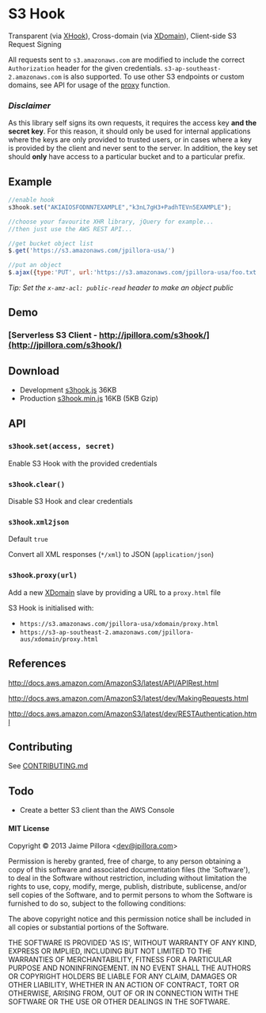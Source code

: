 # S3 Hook

Transparent (via [XHook](https://github.com/jpillora/xhook)), Cross-domain (via [XDomain](https://github.com/jpillora/xdomain)), Client-side S3 Request Signing

All requests sent to `s3.amazonaws.com` are modified to include the correct `Authorization` header for the given credentials. `s3-ap-southeast-2.amazonaws.com` is also supported. To use other S3 endpoints or custom domains, see API for usage of the [proxy](#s3hookproxyurl) function.

### *Disclaimer*

As this library self signs its own requests, it requires the access key
**and the secret key**. For this reason, it should only be used for internal
applications where the keys are only provided to trusted users, or in cases
where a key is provided by the client and never sent to the server. In addition,
the key set should **only** have access to a particular
bucket and to a particular prefix.

## Example

``` js
//enable hook
s3hook.set("AKIAIOSFODNN7EXAMPLE","k3nL7gH3+PadhTEVn5EXAMPLE");

//choose your favourite XHR library, jQuery for example...
//then just use the AWS REST API...

//get bucket object list
$.get('https://s3.amazonaws.com/jpillora-usa/')

//put an object
$.ajax({type:'PUT', url:'https://s3.amazonaws.com/jpillora-usa/foo.txt', data:'hello world!' });
```

*Tip: Set the `x-amz-acl: public-read` header to make an object public*

## Demo

### [Serverless S3 Client - http://jpillora.com/s3hook/](http://jpillora.com/s3hook/)

## Download

* Development [s3hook.js](http://jpillora.com/s3hook/dist/0.2/s3hook.js) 36KB
* Production [s3hook.min.js](http://jpillora.com/s3hook/dist/0.2/s3hook.js) 16KB (5KB Gzip)

## API

### `s3hook`.`set(access, secret)`

Enable S3 Hook with the provided credentials

### `s3hook`.`clear()`

Disable S3 Hook and clear credentials

### `s3hook`.`xml2json`

Default `true`

Convert all XML responses (`*/xml`) to JSON (`application/json`)

### `s3hook`.`proxy(url)`

Add a new [XDomain](https://github.com/jpillora/xdomain) slave by providing a URL to a `proxy.html` file

S3 Hook is initialised with:

* `https://s3.amazonaws.com/jpillora-usa/xdomain/proxy.html`
* `https://s3-ap-southeast-2.amazonaws.com/jpillora-aus/xdomain/proxy.html`

## References

http://docs.aws.amazon.com/AmazonS3/latest/API/APIRest.html

http://docs.aws.amazon.com/AmazonS3/latest/dev/MakingRequests.html

http://docs.aws.amazon.com/AmazonS3/latest/dev/RESTAuthentication.html

## Contributing

See [CONTRIBUTING.md](CONTRIBUTING.md)

## Todo

* Create a better S3 client than the AWS Console

#### MIT License

Copyright © 2013 Jaime Pillora &lt;dev@jpillora.com&gt;

Permission is hereby granted, free of charge, to any person obtaining
a copy of this software and associated documentation files (the
'Software'), to deal in the Software without restriction, including
without limitation the rights to use, copy, modify, merge, publish,
distribute, sublicense, and/or sell copies of the Software, and to
permit persons to whom the Software is furnished to do so, subject to
the following conditions:

The above copyright notice and this permission notice shall be
included in all copies or substantial portions of the Software.

THE SOFTWARE IS PROVIDED 'AS IS', WITHOUT WARRANTY OF ANY KIND,
EXPRESS OR IMPLIED, INCLUDING BUT NOT LIMITED TO THE WARRANTIES OF
MERCHANTABILITY, FITNESS FOR A PARTICULAR PURPOSE AND NONINFRINGEMENT.
IN NO EVENT SHALL THE AUTHORS OR COPYRIGHT HOLDERS BE LIABLE FOR ANY
CLAIM, DAMAGES OR OTHER LIABILITY, WHETHER IN AN ACTION OF CONTRACT,
TORT OR OTHERWISE, ARISING FROM, OUT OF OR IN CONNECTION WITH THE
SOFTWARE OR THE USE OR OTHER DEALINGS IN THE SOFTWARE.

